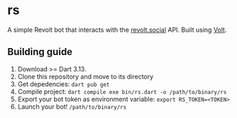 # rs

A simple Revolt bot that interacts with the [revolt.social](https://revolt.social/) API. Built using [Volt](https://github.com/volt-framework/volt).

## Building guide

1.  Download >= Dart 3.13.
2.  Clone this repository and move to its directory
3.  Get depedencies: `dart pub get`
4.  Compile project: `dart compile exe bin/rs.dart -o /path/to/binary/rs`
5.  Export your bot token as environment variable: `export RS_TOKEN=<TOKEN>`
6.  Launch your bot! `/path/to/binary/rs`
